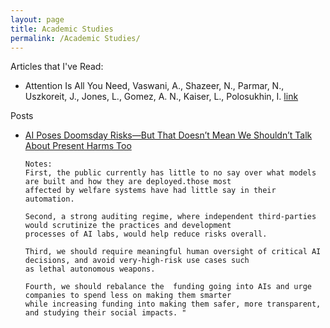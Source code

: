 ```yaml
---
layout: page
title: Academic Studies
permalink: /Academic Studies/
---
```


Articles that I've Read: 
- Attention Is All You Need, Vaswani, A., Shazeer, N., Parmar, N., Uszkoreit, J., Jones, L., Gomez, 
  A. N., Kaiser, L., Polosukhin, I. [link](arXivpreprintarXiv:1706.03762,2017)


Posts
- [AI Poses Doomsday Risks—But That Doesn’t Mean We Shouldn’t Talk About Present Harms Too](https://time.com/6303127/ai-future-danger-present-harms/)

      Notes: 
      First, the public currently has little to no say over what models are built and how they are deployed.those most 
      affected by welfare systems have had little say in their automation. 
       
      Second, a strong auditing regime, where independent third-parties would scrutinize the practices and development 
      processes of AI labs, would help reduce risks overall. 

      Third, we should require meaningful human oversight of critical AI decisions, and avoid very-high-risk use cases such 
      as lethal autonomous weapons. 

      Fourth, we should rebalance the  funding going into AIs and urge companies to spend less on making them smarter 
      while increasing funding into making them safer, more transparent, and studying their social impacts. "




